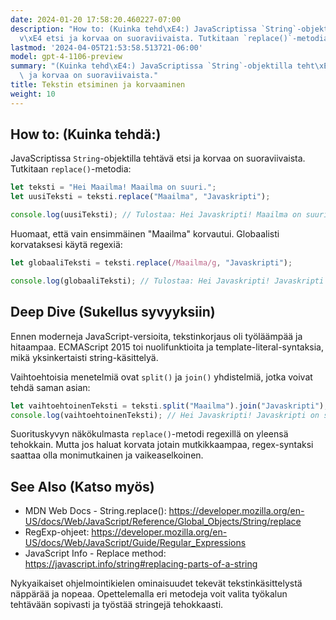 ```yaml
---
date: 2024-01-20 17:58:20.460227-07:00
description: "How to: (Kuinka tehd\xE4:) JavaScriptissa `String`-objektilla teht\xE4\
  v\xE4 etsi ja korvaa on suoraviivaista. Tutkitaan `replace()`-metodia."
lastmod: '2024-04-05T21:53:58.513721-06:00'
model: gpt-4-1106-preview
summary: "(Kuinka tehd\xE4:) JavaScriptissa `String`-objektilla teht\xE4v\xE4 etsi\
  \ ja korvaa on suoraviivaista."
title: Tekstin etsiminen ja korvaaminen
weight: 10
---
```


## How to: (Kuinka tehdä:)
JavaScriptissa `String`-objektilla tehtävä etsi ja korvaa on suoraviivaista. Tutkitaan `replace()`-metodia:

```javascript
let teksti = "Hei Maailma! Maailma on suuri.";
let uusiTeksti = teksti.replace("Maailma", "Javaskripti");

console.log(uusiTeksti); // Tulostaa: Hei Javaskripti! Maailma on suuri.
```

Huomaat, että vain ensimmäinen "Maailma" korvautui. Globaalisti korvataksesi käytä regexiä:

```javascript
let globaaliTeksti = teksti.replace(/Maailma/g, "Javaskripti");

console.log(globaaliTeksti); // Tulostaa: Hei Javaskripti! Javaskripti on suuri.
```

## Deep Dive (Sukellus syvyyksiin)
Ennen moderneja JavaScript-versioita, tekstinkorjaus oli työläämpää ja hitaampaa. ECMAScript 2015 toi nuolifunktioita ja template-literal-syntaksia, mikä yksinkertaisti string-käsittelyä.

Vaihtoehtoisia menetelmiä ovat `split()` ja `join()` yhdistelmiä, jotka voivat tehdä saman asian:

```javascript
let vaihtoehtoinenTeksti = teksti.split("Maailma").join("Javaskripti");
console.log(vaihtoehtoinenTeksti); // Hei Javaskripti! Javaskripti on suuri.
```

Suorituskyvyn näkökulmasta `replace()`-metodi regexillä on yleensä tehokkain. Mutta jos haluat korvata jotain mutkikkaampaa, regex-syntaksi saattaa olla monimutkainen ja vaikeaselkoinen.

## See Also (Katso myös)
- MDN Web Docs - String.replace(): https://developer.mozilla.org/en-US/docs/Web/JavaScript/Reference/Global_Objects/String/replace
- RegExp-ohjeet: https://developer.mozilla.org/en-US/docs/Web/JavaScript/Guide/Regular_Expressions
- JavaScript Info - Replace method: https://javascript.info/string#replacing-parts-of-a-string

Nykyaikaiset ohjelmointikielen ominaisuudet tekevät tekstinkäsittelystä näppärää ja nopeaa. Opettelemalla eri metodeja voit valita työkalun tehtävään sopivasti ja työstää stringejä tehokkaasti.
